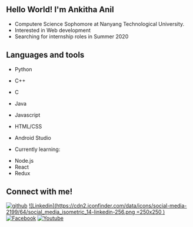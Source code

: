 ## Hello World! I'm Ankitha Anil

- Computere Science Sophomore at Nanyang Technological University.
- Interested in Web development
- Searching for internship roles in Summer 2020

## Languages and tools

* Python
* C++
* C
* Java
* Javascript
* HTML/CSS
* Android Studio

* Currently learning: 
- Node.js
- React
- Redux

## Connect with me!
[![github]()][1]
[![Linkedin](https://cdn2.iconfinder.com/data/icons/social-media-2199/64/social_media_isometric_14-linkedin-256.png  =250x250 )][2]
[![Facebook](https://cdn2.iconfinder.com/data/icons/social-media-2199/64/social_media_isometric_1-facebook-256.png)][3]
[![Youtube](https://cdn2.iconfinder.com/data/icons/social-media-2199/64/social_media_isometric_2-youtube-256.png)][4]

[1]: http://www.github.com/ankitha-anil
[2]: https://www.linkedin.com/in/ankitha-anil
[3]: https://www.facebook.com/ankitha.anil.963
[4]: https://www.youtube.com/channel/UC_-hr9M__G53-z_-E9fiZEw
